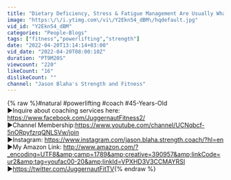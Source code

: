 ```yaml
---
title: "Dietary Deficiency, Stress & Fatigue Management Are Usually What Hold Back Non-Advanced Lifters!"
image: "https:\/\/i.ytimg.com\/vi\/Y2Ekn54_dBM\/hqdefault.jpg"
vid_id: "Y2Ekn54_dBM"
categories: "People-Blogs"
tags: ["fitness","powerlifting","strength"]
date: "2022-04-20T13:14:14+03:00"
vid_date: "2022-04-20T08:00:10Z"
duration: "PT9M20S"
viewcount: "220"
likeCount: "16"
dislikeCount: ""
channel: "Jason Blaha's Strength and Fitness"
---
```

{% raw %}#natural #powerlifting #coach #45-Years-Old<br />►Inquire about coaching services here: <a rel="nofollow" target="blank" href="https://www.facebook.com/JuggernautFitness2/">https://www.facebook.com/JuggernautFitness2/</a><br />►Channel Membership:<a rel="nofollow" target="blank" href="https://www.youtube.com/channel/UCNqbcf-5nORpyfzrqQNLSVw/join">https://www.youtube.com/channel/UCNqbcf-5nORpyfzrqQNLSVw/join</a><br />►Instagram: <a rel="nofollow" target="blank" href="https://www.instagram.com/jason.blaha.strength.coach/?hl=en">https://www.instagram.com/jason.blaha.strength.coach/?hl=en</a><br />►My Amazon Link: <a rel="nofollow" target="blank" href="http://www.amazon.com/?_encoding=UTF8&amp;camp=1789&amp;creative=390957&amp;linkCode=ur2&amp;tag=youfac00-20&amp;linkId=VPXHD3V3CCMAYRSI">http://www.amazon.com/?_encoding=UTF8&amp;camp=1789&amp;creative=390957&amp;linkCode=ur2&amp;tag=youfac00-20&amp;linkId=VPXHD3V3CCMAYRSI</a><br />►<a rel="nofollow" target="blank" href="https://twitter.com/JuggernautFitTV">https://twitter.com/JuggernautFitTV</a>{% endraw %}

